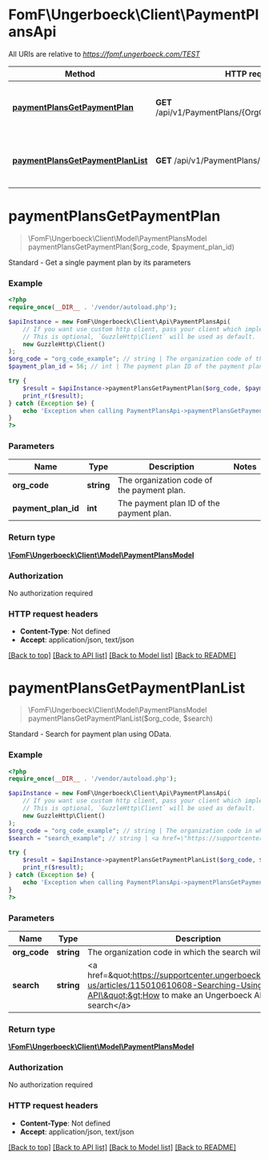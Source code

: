 # FomF\Ungerboeck\Client\PaymentPlansApi

All URIs are relative to *https://fomf.ungerboeck.com/TEST*

Method | HTTP request | Description
------------- | ------------- | -------------
[**paymentPlansGetPaymentPlan**](PaymentPlansApi.md#paymentPlansGetPaymentPlan) | **GET** /api/v1/PaymentPlans/{OrgCode}/{PaymentPlanID} | Standard - Get a single payment plan by its parameters
[**paymentPlansGetPaymentPlanList**](PaymentPlansApi.md#paymentPlansGetPaymentPlanList) | **GET** /api/v1/PaymentPlans/{OrgCode} | Standard - Search for payment plan using OData.


# **paymentPlansGetPaymentPlan**
> \FomF\Ungerboeck\Client\Model\PaymentPlansModel paymentPlansGetPaymentPlan($org_code, $payment_plan_id)

Standard - Get a single payment plan by its parameters

### Example
```php
<?php
require_once(__DIR__ . '/vendor/autoload.php');

$apiInstance = new FomF\Ungerboeck\Client\Api\PaymentPlansApi(
    // If you want use custom http client, pass your client which implements `GuzzleHttp\ClientInterface`.
    // This is optional, `GuzzleHttp\Client` will be used as default.
    new GuzzleHttp\Client()
);
$org_code = "org_code_example"; // string | The organization code of the payment plan.
$payment_plan_id = 56; // int | The payment plan ID of the payment plan.

try {
    $result = $apiInstance->paymentPlansGetPaymentPlan($org_code, $payment_plan_id);
    print_r($result);
} catch (Exception $e) {
    echo 'Exception when calling PaymentPlansApi->paymentPlansGetPaymentPlan: ', $e->getMessage(), PHP_EOL;
}
?>
```

### Parameters

Name | Type | Description  | Notes
------------- | ------------- | ------------- | -------------
 **org_code** | **string**| The organization code of the payment plan. |
 **payment_plan_id** | **int**| The payment plan ID of the payment plan. |

### Return type

[**\FomF\Ungerboeck\Client\Model\PaymentPlansModel**](../Model/PaymentPlansModel.md)

### Authorization

No authorization required

### HTTP request headers

 - **Content-Type**: Not defined
 - **Accept**: application/json, text/json

[[Back to top]](#) [[Back to API list]](../../README.md#documentation-for-api-endpoints) [[Back to Model list]](../../README.md#documentation-for-models) [[Back to README]](../../README.md)

# **paymentPlansGetPaymentPlanList**
> \FomF\Ungerboeck\Client\Model\PaymentPlansModel paymentPlansGetPaymentPlanList($org_code, $search)

Standard - Search for payment plan using OData.

### Example
```php
<?php
require_once(__DIR__ . '/vendor/autoload.php');

$apiInstance = new FomF\Ungerboeck\Client\Api\PaymentPlansApi(
    // If you want use custom http client, pass your client which implements `GuzzleHttp\ClientInterface`.
    // This is optional, `GuzzleHttp\Client` will be used as default.
    new GuzzleHttp\Client()
);
$org_code = "org_code_example"; // string | The organization code in which the search will take place
$search = "search_example"; // string | <a href=\"https://supportcenter.ungerboeck.com/hc/en-us/articles/115010610608-Searching-Using-the-API\">How to make an Ungerboeck API search</a>

try {
    $result = $apiInstance->paymentPlansGetPaymentPlanList($org_code, $search);
    print_r($result);
} catch (Exception $e) {
    echo 'Exception when calling PaymentPlansApi->paymentPlansGetPaymentPlanList: ', $e->getMessage(), PHP_EOL;
}
?>
```

### Parameters

Name | Type | Description  | Notes
------------- | ------------- | ------------- | -------------
 **org_code** | **string**| The organization code in which the search will take place |
 **search** | **string**| &lt;a href&#x3D;\&quot;https://supportcenter.ungerboeck.com/hc/en-us/articles/115010610608-Searching-Using-the-API\&quot;&gt;How to make an Ungerboeck API search&lt;/a&gt; |

### Return type

[**\FomF\Ungerboeck\Client\Model\PaymentPlansModel**](../Model/PaymentPlansModel.md)

### Authorization

No authorization required

### HTTP request headers

 - **Content-Type**: Not defined
 - **Accept**: application/json, text/json

[[Back to top]](#) [[Back to API list]](../../README.md#documentation-for-api-endpoints) [[Back to Model list]](../../README.md#documentation-for-models) [[Back to README]](../../README.md)

